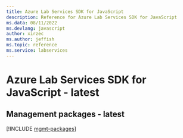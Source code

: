 ```yaml
---
title: Azure Lab Services SDK for JavaScript
description: Reference for Azure Lab Services SDK for JavaScript
ms.data: 08/11/2022
ms.devlang: javascript
author: xirzec
ms.author: jeffish
ms.topic: reference
ms.service: labservices
---
```

# Azure Lab Services SDK for JavaScript - latest

## Management packages - latest
[!INCLUDE [mgmt-packages](lab-services-mgmt-index.md)]